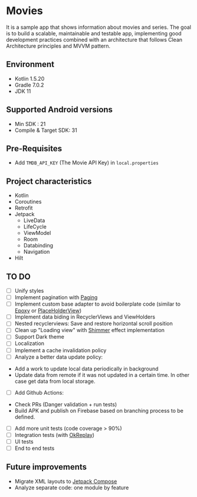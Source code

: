 # Movies
It is a sample app that shows information about movies and series.
The goal is to build a scalable, maintainable and testable app, implementing good development practices combined with an architecture that follows Clean Architecture principles and MVVM pattern.

## Environment
- Kotlin 1.5.20
- Gradle 7.0.2
- JDK 11

## Supported Android versions
- Min SDK : 21
- Compile & Target SDK: 31

## Pre-Requisites
- Add `TMDB_API_KEY` (The Movie API Key) in `local.properties`

## Project characteristics
- Kotlin
- Coroutines
- Retrofit
- Jetpack
  - LiveData
  - LifeCycle
  - ViewModel
  - Room
  - Databinding
  - Navigation
- Hilt


## TO DO
-[ ] Unify styles
-[ ]  Implement pagination with [Paging](https://developer.android.com/jetpack/androidx/releases/paging)
-[ ]  Implement custom base adapter to avoid boilerplate code (similar to [Epoxy](https://github.com/airbnb/epoxy) or [PlaceHolderView](https://github.com/janishar/PlaceHolderView))
-[ ]  Implement data biding in RecyclerViews and ViewHolders
-[ ]  Nested recyclerviews: Save and restore horizontal scroll position
-[ ]  Clean up "Loading view" with [Shimmer](https://facebook.github.io/shimmer-android/) effect implementation
-[ ]  Support Dark theme
-[ ]  Localization
-[ ]  Implement a cache invalidation policy
-[ ]  Analyze a better data update policy:
  - Add a work to update local data periodically in background
  - Update data from remote if it was not updated in a certain time. In other case get data from local storage.
-[ ]  Add Github Actions:
  - Check PRs (Danger validation + run tests)
  - Build APK and publish on Firebase based on branching process to be defined.
-[ ]  Add more unit tests (code coverage > 90%)
-[ ]  Integration tests (with [OkReplay](https://github.com/airbnb/okreplay))
-[ ]  UI tests
-[ ]  End to end tests

## Future improvements
- Migrate XML layouts to [Jetpack Compose](https://developer.android.com/jetpack/compose)
- Analyze separate code: one module by feature 
 
